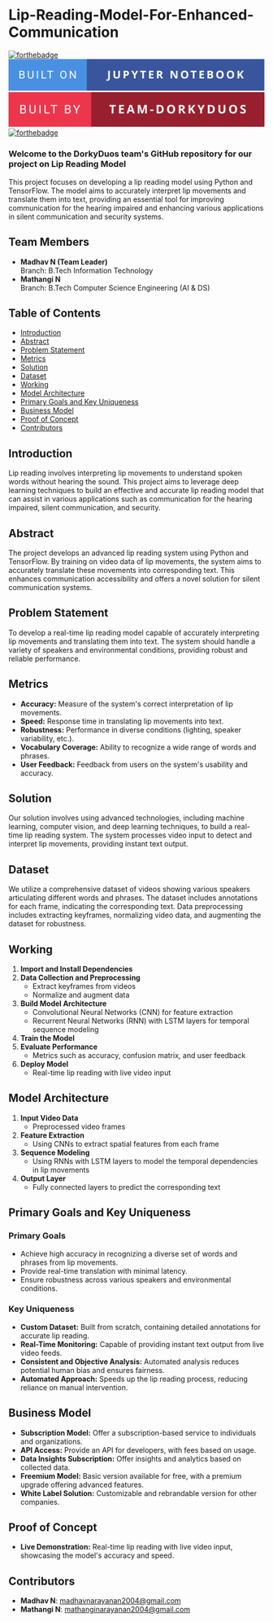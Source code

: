 # Lip-Reading-Model-For-Enhanced-Communication

[![forthebadge](https://forthebadge.com/images/badges/made-with-python.svg)](https://forthebadge.com) 
![custom-badge](https://raw.githubusercontent.com/mxdyyy/badge/7bbc06cca83b680ed421674221d629ebd9eab43f/built-on-jupyter-notebook.svg)
![custom-badge](https://raw.githubusercontent.com/mxdyyy/badge/e283407160e7c08b17db40211c9418f2a41807a7/built-by-team-dorkyduos%20(1).svg)
[![forthebadge](https://forthebadge.com/images/badges/built-with-love.svg)](https://forthebadge.com)

### Welcome to the DorkyDuos team's GitHub repository for our project on Lip Reading Model
This project focuses on developing a lip reading model using Python and TensorFlow. The model aims to accurately interpret lip movements and translate them into text, providing an essential tool for improving communication for the hearing impaired and enhancing various applications in silent communication and security systems.

## Team Members
- **Madhav N (Team Leader)**  
  Branch: B.Tech Information Technology
- **Mathangi N**  
  Branch: B.Tech Computer Science Engineering (AI & DS)

## Table of Contents
- [Introduction](#introduction)
- [Abstract](#abstract)
- [Problem Statement](#problem-statement)
- [Metrics](#metrics)
- [Solution](#solution)
- [Dataset](#dataset)
- [Working](#working)
- [Model Architecture](#model-architecture)
- [Primary Goals and Key Uniqueness](#primary-goals-and-key-uniqueness)
- [Business Model](#business-model)
- [Proof of Concept](#proof-of-concept)
- [Contributors](#contributors)

## Introduction
Lip reading involves interpreting lip movements to understand spoken words without hearing the sound. This project aims to leverage deep learning techniques to build an effective and accurate lip reading model that can assist in various applications such as communication for the hearing impaired, silent communication, and security.

## Abstract
The project develops an advanced lip reading system using Python and TensorFlow. By training on video data of lip movements, the system aims to accurately translate these movements into corresponding text. This enhances communication accessibility and offers a novel solution for silent communication systems.

## Problem Statement
To develop a real-time lip reading model capable of accurately interpreting lip movements and translating them into text. The system should handle a variety of speakers and environmental conditions, providing robust and reliable performance.

## Metrics
- **Accuracy:** Measure of the system's correct interpretation of lip movements.
- **Speed:** Response time in translating lip movements into text.
- **Robustness:** Performance in diverse conditions (lighting, speaker variability, etc.).
- **Vocabulary Coverage:** Ability to recognize a wide range of words and phrases.
- **User Feedback:** Feedback from users on the system's usability and accuracy.

## Solution
Our solution involves using advanced technologies, including machine learning, computer vision, and deep learning techniques, to build a real-time lip reading system. The system processes video input to detect and interpret lip movements, providing instant text output.

## Dataset
We utilize a comprehensive dataset of videos showing various speakers articulating different words and phrases. The dataset includes annotations for each frame, indicating the corresponding text. Data preprocessing includes extracting keyframes, normalizing video data, and augmenting the dataset for robustness.

## Working
1. **Import and Install Dependencies**
2. **Data Collection and Preprocessing**
   - Extract keyframes from videos
   - Normalize and augment data
3. **Build Model Architecture**
   - Convolutional Neural Networks (CNN) for feature extraction
   - Recurrent Neural Networks (RNN) with LSTM layers for temporal sequence modeling
4. **Train the Model**
5. **Evaluate Performance**
   - Metrics such as accuracy, confusion matrix, and user feedback
6. **Deploy Model**
   - Real-time lip reading with live video input

## Model Architecture
1. **Input Video Data**
   - Preprocessed video frames
2. **Feature Extraction**
   - Using CNNs to extract spatial features from each frame
3. **Sequence Modeling**
   - Using RNNs with LSTM layers to model the temporal dependencies in lip movements
4. **Output Layer**
   - Fully connected layers to predict the corresponding text

## Primary Goals and Key Uniqueness
### Primary Goals
- Achieve high accuracy in recognizing a diverse set of words and phrases from lip movements.
- Provide real-time translation with minimal latency.
- Ensure robustness across various speakers and environmental conditions.

### Key Uniqueness
- **Custom Dataset:** Built from scratch, containing detailed annotations for accurate lip reading.
- **Real-Time Monitoring:** Capable of providing instant text output from live video feeds.
- **Consistent and Objective Analysis:** Automated analysis reduces potential human bias and ensures fairness.
- **Automated Approach:** Speeds up the lip reading process, reducing reliance on manual intervention.

## Business Model
- **Subscription Model:** Offer a subscription-based service to individuals and organizations.
- **API Access:** Provide an API for developers, with fees based on usage.
- **Data Insights Subscription:** Offer insights and analytics based on collected data.
- **Freemium Model:** Basic version available for free, with a premium upgrade offering advanced features.
- **White Label Solution:** Customizable and rebrandable version for other companies.

## Proof of Concept
- **Live Demonstration:** Real-time lip reading with live video input, showcasing the model's accuracy and speed.

## Contributors
- **Madhav N**: [madhavnarayanan2004@gmail.com](mailto:madhavnarayanan2004@gmail.com)
- **Mathangi N**: [mathanginarayanan2004@gmail.com](mailto:mathanginarayanan2004@gmail.com)

